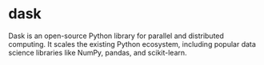 # dask
Dask is an open-source Python library for parallel and distributed computing. It scales the existing Python ecosystem, including popular data science libraries like NumPy, pandas, and scikit-learn.
